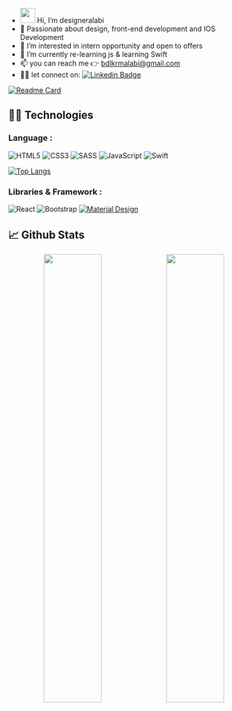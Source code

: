 - <img src="https://raw.githubusercontent.com/aemmadi/aemmadi/master/wave.gif" width="30px"> Hi, I’m designeralabi
- 💞️  Passionate about design, front-end development and IOS Development
- 👀  I’m interested in intern opportunity and open to offers
- 🌱  I’m currently re-learning js & learning Swift
- 📫  you can reach me 👉 bdlkrmalabi@gmail.com
- 🤝🏿  let connect on: 
[![Linkedin Badge](https://img.shields.io/badge/-designbyalabi-blue?style=flat-square&logo=Linkedin&logoColor=white&link=https://www.linkedin.com/in/kaiwalyakoparkar/)](https://www.linkedin.com/in/designbyalabi/)

[![Readme Card](https://github-readme-stats.vercel.app/api/pin/?username=designeralabi&repo=github-readme-stats&show_owner=true&theme=dark)](https://github.com/designeralabi/designeralabi)


## 👨‍💻 Technologies
### Language :
![HTML5](https://img.shields.io/badge/-HTML5-E34F26?style=flat-square&logo=html5&logoColor=white)
![CSS3](https://img.shields.io/badge/CSS3-1572B6?style=flat-square&logo=css3&logoColor=white)
![SASS](https://img.shields.io/badge/SASS-hotpink.svg?style=for-the-badge&logo=SASS&logoColor=white)
![JavaScript](https://img.shields.io/badge/-JavaScript-black?style=flat-square&logo=javascript)
![Swift](https://img.shields.io/badge/-swift-F54A2A?style=flat-square&logo=swift&logoColor=white)

[![Top Langs](https://github-readme-stats.vercel.app/api/top-langs/?username=designeralabi&layout=compact)](https://github.com/designeralabi/github-readme-stats)

### Libraries & Framework :
![React](https://img.shields.io/badge/-React-black?style=flat-square&logo=react)
![Bootstrap](https://img.shields.io/badge/-Bootstrap-563D7C?style=flat-square&logo=bootstrap)
<a href="#"><img alt="Material Design" src="https://img.shields.io/badge/Material%20Design%20-%230081CB.svg?logo=material-design&logoColor=white"></a>

## 📈 Github Stats
<p align="center">
  <img width="48%" src="https://github-readme-stats.vercel.app/api?username=designeralabi&show_icons=true&theme=onedark" />
  <img width="48%" src="https://github-readme-streak-stats.herokuapp.com/?user=designeralabi&theme=onedark" />
</p>

<!---
designeralabi/designeralabi is a ✨ special ✨ repository because its `README.md` (this file) appears on your GitHub profile.
You can click the Preview link to take a look at your changes.
--->
